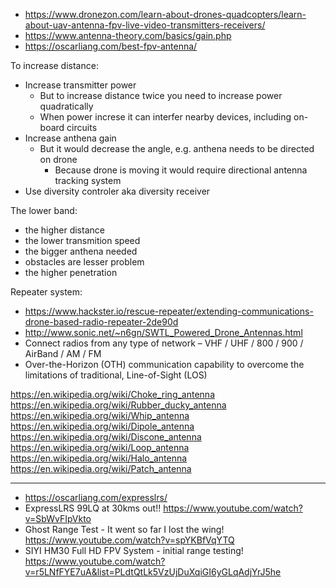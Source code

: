 - https://www.dronezon.com/learn-about-drones-quadcopters/learn-about-uav-antenna-fpv-live-video-transmitters-receivers/
- https://www.antenna-theory.com/basics/gain.php
- https://oscarliang.com/best-fpv-antenna/

To increase distance:

- Increase transmitter power
  - But to increase distance twice you need to increase power quadratically
  - When power increse it can interfer nearby devices, including on-board circuits
- Increase anthena gain
  - But it would decrease the angle, e.g. anthena needs to be directed on drone
    - Because drone is moving it would require directional antenna tracking system
- Use diversity controler aka diversity receiver

The lower band:

- the higher distance
- the lower transmition speed
- the bigger anthena needed
- obstacles are lesser problem
- the higher penetration

Repeater system:

- https://www.hackster.io/rescue-repeater/extending-communications-drone-based-radio-repeater-2de90d
- http://www.sonic.net/~n6gn/SWTL_Powered_Drone_Antennas.html
- Connect radios from any type of network – VHF / UHF / 800 / 900 / AirBand / AM / FM
- Over-the-Horizon (OTH) communication capability to overcome the limitations of traditional, Line-of-Sight (LOS)

https://en.wikipedia.org/wiki/Choke_ring_antenna
https://en.wikipedia.org/wiki/Rubber_ducky_antenna
https://en.wikipedia.org/wiki/Whip_antenna
https://en.wikipedia.org/wiki/Dipole_antenna
https://en.wikipedia.org/wiki/Discone_antenna
https://en.wikipedia.org/wiki/Loop_antenna
https://en.wikipedia.org/wiki/Halo_antenna
https://en.wikipedia.org/wiki/Patch_antenna

---

- https://oscarliang.com/expresslrs/
- ExpressLRS 99LQ at 30kms out!! https://www.youtube.com/watch?v=SbWvFIpVkto
- Ghost Range Test - It went so far I lost the wing! https://www.youtube.com/watch?v=spYKBfVqYTQ
- SIYI HM30 Full HD FPV System - initial range testing! https://www.youtube.com/watch?v=r5LNfFYE7uA&list=PLdtQtLk5VzUjDuXqiGI6yGLqAdjYrJ5he
